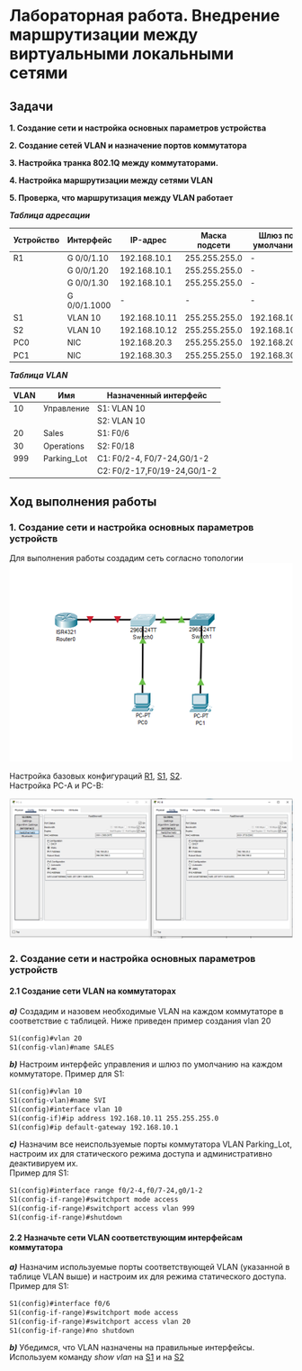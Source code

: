 # Лабораторная работа. Внедрение маршрутизации между виртуальными локальными сетями
## Задачи
**1. Создание сети и настройка основных параметров устройства** 

**2. Создание сетей VLAN и назначение портов коммутатора**  

**3. Настройка транка 802.1Q между коммутаторами.** 

**4. Настройка маршрутизации между сетями VLAN**  

**5. Проверка, что маршрутизация между VLAN работает**  
  
    
     
      
  ***Таблица адресации*** 
  
  
| Устройство |Интерфейс     | IP-адрес      | Маска подсети  | Шлюз по умолчанию|
|------------|--------------|---------------|----------------|------------------|
|    R1      | G 0/0/1.10   | 192.168.10.1  |255.255.255.0   |        -         |
|            | G 0/0/1.20   | 192.168.10.1  |255.255.255.0   |        -         |
|            | G 0/0/1.30   | 192.168.10.1  |255.255.255.0   |        -         |
|            | G 0/0/1.1000 | -             |  -             |        -         |
|    S1      | VLAN 10      | 192.168.10.11 |255.255.255.0   |    192.168.10.1  |
|    S2      | VLAN 10      | 192.168.10.12 |255.255.255.0   |    192.168.10.1  |
|    PC0     | NIC          | 192.168.20.3  |255.255.255.0   |    192.168.20.1  |
|    PC1     | NIC          | 192.168.30.3  |255.255.255.0   |    192.168.30.1  | 
  
  

***Таблица VLAN***      
  

|      VLAN     |    Имя          |   Назначенный интерфейс     | 
|---------------|-----------------|-----------------------------|
|   10          |Управление       |  S1: VLAN 10                |
|               |                 |  S2: VLAN 10                |
|   20          |Sales            |  S1: F0/6                   |
|   30          |Operations       |  S2: F0/18                  |
|   999         |Parking_Lot      |  С1: F0/2-4, F0/7-24,G0/1-2 |
|               |                 |  С2: F0/2-17,F0/19-24,G0/1-2|
            
               


## Ход выполнения работы    
### 1. Создание сети и настройка основных параметров устройств    
Для выполнения работы создадим сеть согласно топологии    
![](pic/network.png)    

Настройка базовых конфигураций [R1](config/base_setting_R1), [S1](config/base_setting_S1), [S2](config/base_setting_S1).    
Настройка PC-A и PC-B:    

![](pic/base_setting_PC.png)    

### 2. Создание сети и настройка основных параметров устройств    
#### 2.1 Создание сети VLAN на коммутаторах   
***a)*** Создадим и назовем необходимые VLAN на каждом коммутаторе в соответствие с таблицей. Ниже приведен пример создания vlan 20
```
S1(config)#vlan 20  
S1(config-vlan)#name SALES    
```   

***b)*** Настроим интерфейс управления и шлюз по умолчанию на каждом коммутаторе. 
Пример для S1:    
```
S1(config)#vlan 10  
S1(config-vlan)#name SVI  
S1(config)#interface vlan 10
S1(config-if)#ip address 192.168.10.11 255.255.255.0    
S1(config)#ip default-gateway 192.168.10.1
```   
***c)*** Назначим все неиспользуемые порты коммутатора VLAN Parking_Lot, настроим их для статического режима доступа и административно деактивируем их.   
Пример для S1:
```   
S1(config)#interface range f0/2-4,f0/7-24,g0/1-2 
S1(config-if-range)#switchport mode access
S1(config-if-range)#switchport access vlan 999  
S1(config-if-range)#shutdown    
```

#### 2.2 Назначьте сети VLAN соответствующим интерфейсам коммутатора    
***a)*** Назначим используемые порты соответствующей VLAN (указанной в таблице VLAN выше) и настроим их для режима статического доступа.    
Пример для S1:    
```
S1(config)#interface f0/6
S1(config-if-range)#switchport mode access
S1(config-if-range)#switchport access vlan 20  
S1(config-if-range)#no shutdown     
``` 
***b)*** Убедимся, что VLAN назначены на правильные интерфейсы.     
Используем команду *show vlan* на  [S1](config/VLAN_S1) и на [S2](config/VLAN_S2)

